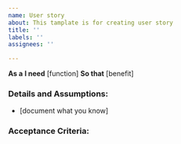```yaml
---
name: User story
about: This tamplate is for creating user story
title: ''
labels: ''
assignees: ''

---
```


**As a**
**I need** [function]
**So that** [benefit]

### Details and Assumptions:
* [document what you know]

### Acceptance Criteria:
